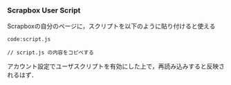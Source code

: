 ### Scrapbox User Script
Scrapboxの自分のページに，スクリプトを以下のように貼り付けると使える
```
code:script.js

// script.js の内容をコピペする
```

アカウント設定でユーザスクリプトを有効にした上で，再読み込みすると反映されるはず．
